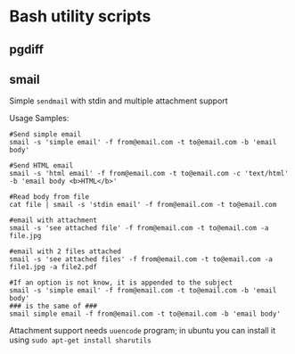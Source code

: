 # Bash utility scripts

## pgdiff

## smail
Simple `sendmail` with stdin and multiple attachment support

Usage Samples:

    #Send simple email
    smail -s 'simple email' -f from@email.com -t to@email.com -b 'email body'

    #Send HTML email
    smail -s 'html email' -f from@email.com -t to@email.com -c 'text/html' -b 'email body <b>HTML</b>'

    #Read body from file
    cat file | smail -s 'stdin email' -f from@email.com -t to@email.com

    #email with attachment
    smail -s 'see attached file' -f from@email.com -t to@email.com -a file.jpg

    #email with 2 files attached
    smail -s 'see attached files' -f from@email.com -t to@email.com -a file1.jpg -a file2.pdf

    #If an option is not know, it is appended to the subject
    smail -s 'simple email' -f from@email.com -t to@email.com -b 'email body'
    ### is the same of ###
    smail simple email -f from@email.com -t to@email.com -b 'email body'

Attachment support needs `uuencode` program; in ubuntu you can install it using `sudo apt-get install sharutils`
